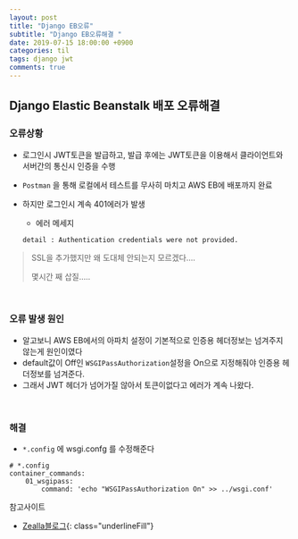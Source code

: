 ```yaml
---
layout: post
title: "Django EB오류"
subtitle: "Django EB오류해결 "
date: 2019-07-15 18:00:00 +0900
categories: til
tags: django jwt
comments: true
---
```


## Django Elastic Beanstalk 배포 오류해결



### 오류상황

- 로그인시 JWT토큰을 발급하고, 발급 후에는 JWT토큰을 이용해서 클라이언트와 서버간의 통신시 인증을 수행

- `Postman` 을 통해 로컬에서 테스트를 무사히 마치고 AWS EB에 배포까지 완료

- 하지만 로그인시 계속 401에러가 발생

  - 에러 메세지

  ```
  detail : Authentication credentials were not provided.
  ```

> SSL을 추가했지만 왜 도대체 안되는지 모르겠다....
>
> 몇시간 째 삽질.....

<br>

### 오류 발생 원인

- 알고보니 AWS EB에서의 아파치 설정이 기본적으로 인증용 헤더정보는 넘겨주지 않는게 원인이였다
- default값이 Off인 `WSGIPassAuthorization`설정을 On으로 지정해줘야 인증용 헤더정보를 넘겨준다. 
- 그래서 JWT 헤더가 넘어가질 않아서 토큰이없다고 에러가 계속 나왔다.

<br>

### 해결

- `*.config` 에 wsgi.confg 를 수정해준다

```
# *.config
container_commands:
	01_wsgipass:
		command: 'echo "WSGIPassAuthorization On" >> ../wsgi.conf'
```

참고사이트

- [Zealla블로그](https://zeallat.wordpress.com/){: class="underlineFill"}